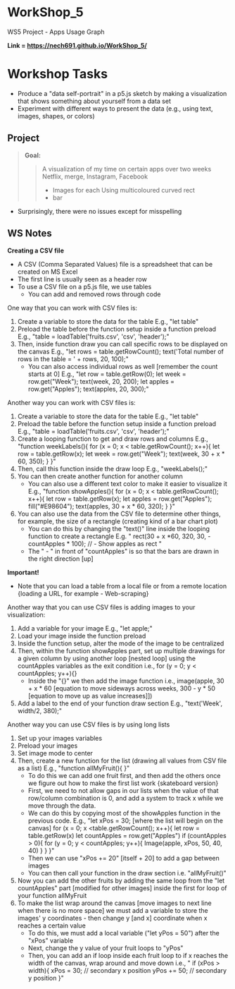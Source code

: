 # WorkShop_5
WS5 Project - Apps Usage Graph 

**Link = https://nech691.github.io/WorkShop_5/**

# Workshop Tasks 

- Produce a "data self-portrait" in a p5.js sketch by making a visualization that shows something about yourself from a data set 
- Experiment with different ways to present the data (e.g., using text, images, shapes, or colors)

## Project 

> **Goal:**
>> A visualization of my time on certain apps over two weeks
>> Netflix, merge, Instagram, Facebook
>>  - Images for each
>> Using multicoloured curved rect
>>   - bar

- Surprisingly, there were no issues except for misspelling 

## WS Notes 

**Creating a CSV file** 

- A CSV (Comma Separated Values) file is a spreadsheet that can be created on MS Excel 
- The first line is usually seen as a header row 
- To use a CSV file on a p5.js file, we use tables 
  - You can add and removed rows through code 

One way that you can work with CSV files is:
1. Create a variable to store the data for the table 
   E.g., "let table"
2. Preload the table before the function setup inside a function preload 
   E.g., "table = loadTable('fruits.csv', 'csv', 'header');"  
3. Then, inside function draw you can call specific rows to be displayed on the canvas
   E.g., "let rows = table.getRowCount();
        text('Total number of rows in the table = ' + rows, 20, 100);"
   - You can also access individual rows as well [remember the count starts at 0]
   E.g., "let row = table.getRow(0);
        let week = row.get("Week");
        text(week, 20, 200);
        let apples = row.get("Apples");
        text(apples, 20, 300);"

Another way you can work with CSV files is:
1. Create a variable to store the data for the table 
   E.g., "let table"
2. Preload the table before the function setup inside a function preload 
   E.g., "table = loadTable('fruits.csv', 'csv', 'header');"  
3. Create a looping function to get and draw rows and columns 
   E.g., "function weekLabels(){
      for (x = 0; x < table.getRowCount(); x++){
      let row = table.getRow(x);
      let week = row.get("Week");
      text(week, 30 + x * 60, 350);
      }
      }"
4. Then, call this function inside the draw loop 
   E.g., "weekLabels();"
5. You can then create another function for another column 
   - You can also use a different text color to make it easier to visualize it 
   E.g., "function showApples(){
      for (x = 0; x < table.getRowCount(); x++){
      let row = table.getRow(x);
      let apples = row.get("Apples");
      fill("#E98604");
      text(apples, 30 + x * 60, 320);
      }
      }"
6. You can also use the data from the CSV file to determine other things, for example, the size of a rectangle (creating kind of a bar chart plot)
   - You can do this by changing the "text()" line inside the looping function to create a rectangle 
   E.g. " rect(30 + x *60, 320, 30, -countApples * 100); // - Show apples as rect "
   - The " - " in front of "countApples" is so that the bars are drawn in the right direction [up]

**Important!**
- Note that you can load a table from a local file or from a remote location {loading a URL, for example - Web-scraping}

Another way that you can use CSV files is adding images to your visualization:
1. Add a variable for your image 
   E.g., "let apple;"
2. Load your image inside the function preload
3. Inside the function setup, alter the mode of the image to be centralized 
4. Then, within the function showApples part, set up multiple drawings for a given column by using another loop [nested loop] using the countApples variables as the exit condition
   i.e.,  for (y = 0; y < countApples; y++){}
   - Inside the "{}" we then add the image function
   i.e., image(apple, 30 + x * 60 [equation to move sideways across weeks, 300 - y * 50 [equation to move up as value increases]])
5. Add a label to the end of your function draw section 
   E.g., "text('Week', width/2, 380);"

Another way you can use CSV files is by using long lists 
1. Set up your images variables
2. Preload your images 
3. Set image mode to center
4. Then, create a new function for the list (drawing all values from CSV file as a list)
   E.g., "function allMyFruit(){
      }"
   - To do this we can add one fruit first, and then add the others once we figure out how to make the first list work {skateboard version}
   - First, we need to not allow gaps in our lists when the value of that row/column combination is 0, and add a system to track x while we move through the data.
   - We can do this by copying most of the showApples function in the previous code.
   E.g., "let xPos = 30; [where the list will begin on the canvas]
      for (x = 0; x <table.getRowCount(); x++){
      let row = table.getRow(x)
      let countApples = row.get("Apples")
      if (countApples > 0){
         for (y = 0; y < countApples; y++){
         Image(apple, xPos, 50, 40, 40)
         }
            }
      }"
   - Then we can use "xPos += 20" [itself + 20] to add a gap between images 
   - You can then call your function in the draw section 
      i.e. "allMyFruit()"
5. Now you can add the other fruits by adding the same loop from the "let countApples" part [modified for other images] inside the first for loop of your function allMyFruit
6. To make the list wrap around the canvas [move images to next line when there is no more space] we must add a variable to store the images' y coordinates - then change y [and x] coordinate when x reaches a certain value
   - To do this, we must add a local variable ("let yPos = 50") after the "xPos" variable
   - Next, change the y value of your fruit loops to "yPos"
   - Then, you can add an if loop inside each fruit loop to if x reaches the width of the canvas, wrap around and move down
   i.e., " if (xPos > width){
         xPos = 30; // secondary x position 
         yPos += 50; // secondary y position 
        }"

